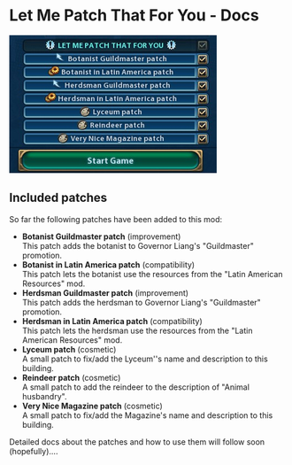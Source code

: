 # Let Me Patch That For You - Docs

![Logo](ConfigOverview_v3.jpg)

## Included patches
So far the following patches have been added to this mod:

- **Botanist Guildmaster patch** (improvement)<br>This patch adds the botanist to Governor Liang's "Guildmaster" promotion.
- **Botanist in Latin America patch** (compatibility)<br>This patch lets the botanist use the resources from the "Latin American Resources" mod.
- **Herdsman Guildmaster patch** (improvement)<br>This patch adds the herdsman to Governor Liang's "Guildmaster" promotion.
- **Herdsman in Latin America patch** (compatibility)<br>This patch lets the herdsman use the resources from the "Latin American Resources" mod.
- **Lyceum patch** (cosmetic)<br>A small patch to fix/add the Lyceum''s name and description to this building.
- **Reindeer patch** (cosmetic)<br>A small patch to add the reindeer to the description of "Animal husbandry".
- **Very Nice Magazine patch** (cosmetic)<br>A small patch to fix/add the Magazine's name and description to this building.

Detailed docs about the patches and how to use them will follow soon (hopefully)....

